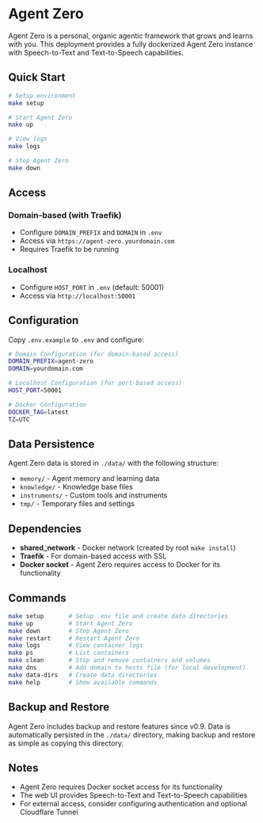# Agent Zero

Agent Zero is a personal, organic agentic framework that grows and learns with you. This deployment provides a fully dockerized Agent Zero instance with Speech-to-Text and Text-to-Speech capabilities.

## Quick Start

```bash
# Setup environment
make setup

# Start Agent Zero
make up

# View logs
make logs

# Stop Agent Zero
make down
```

## Access

### Domain-based (with Traefik)
- Configure `DOMAIN_PREFIX` and `DOMAIN` in `.env`
- Access via `https://agent-zero.yourdomain.com`
- Requires Traefik to be running

### Localhost
- Configure `HOST_PORT` in `.env` (default: 50001)
- Access via `http://localhost:50001`

## Configuration

Copy `.env.example` to `.env` and configure:

```bash
# Domain Configuration (for domain-based access)
DOMAIN_PREFIX=agent-zero
DOMAIN=yourdomain.com

# Localhost Configuration (for port-based access)
HOST_PORT=50001

# Docker Configuration
DOCKER_TAG=latest
TZ=UTC
```

## Data Persistence

Agent Zero data is stored in `./data/` with the following structure:
- `memory/` - Agent memory and learning data
- `knowledge/` - Knowledge base files
- `instruments/` - Custom tools and instruments
- `tmp/` - Temporary files and settings

## Dependencies

- **shared_network** - Docker network (created by root `make install`)
- **Traefik** - For domain-based access with SSL
- **Docker socket** - Agent Zero requires access to Docker for its functionality

## Commands

```bash
make setup       # Setup .env file and create data directories
make up          # Start Agent Zero
make down        # Stop Agent Zero
make restart     # Restart Agent Zero
make logs        # View container logs
make ps          # List containers
make clean       # Stop and remove containers and volumes
make dns         # Add domain to hosts file (for local development)
make data-dirs   # Create data directories
make help        # Show available commands
```

## Backup and Restore

Agent Zero includes backup and restore features since v0.9. Data is automatically persisted in the `./data/` directory, making backup and restore as simple as copying this directory.

## Notes

- Agent Zero requires Docker socket access for its functionality
- The web UI provides Speech-to-Text and Text-to-Speech capabilities
- For external access, consider configuring authentication and optional Cloudflare Tunnel